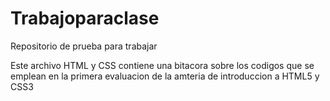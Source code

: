# Trabajoparaclase

Repositorio de prueba para trabajar

Este archivo HTML y CSS contiene una bitacora sobre los codigos que se emplean en la primera evaluacion de la amteria de introduccion a HTML5 y CSS3
